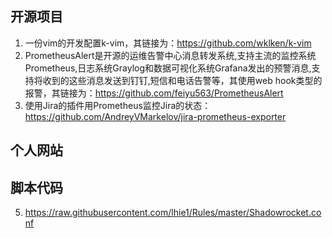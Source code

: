 ## 开源项目

1. 一份vim的开发配置k-vim，其链接为：https://github.com/wklken/k-vim
2. PrometheusAlert是开源的运维告警中心消息转发系统,支持主流的监控系统Prometheus,日志系统Graylog和数据可视化系统Grafana发出的预警消息,支持将收到的这些消息发送到钉钉,短信和电话告警等，其使用web hook类型的报警，其链接为：https://github.com/feiyu563/PrometheusAlert
3. 使用Jira的插件用Prometheus监控Jira的状态：https://github.com/AndreyVMarkelov/jira-prometheus-exporter

## 个人网站

## 脚本代码
5. https://raw.githubusercontent.com/lhie1/Rules/master/Shadowrocket.conf
